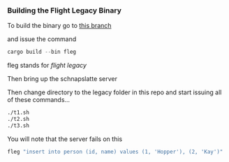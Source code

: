 

### Building the Flight Legacy Binary

To build the binary go to
[this branch](https://github.com/spaceandtimelabs/schnapslatte/tree/legacy_client)

and issue the command

```rust
cargo build --bin fleg
```

fleg stands for *flight legacy*

Then bring up the schnapslatte server

Then change directory to the legacy folder in this repo and start
issuing all of these commands...

```sh
./t1.sh
./t2.sh
./t3.sh
```

You will note that the server fails on this

```sh
fleg "insert into person (id, name) values (1, 'Hopper'), (2, 'Kay')"
```
